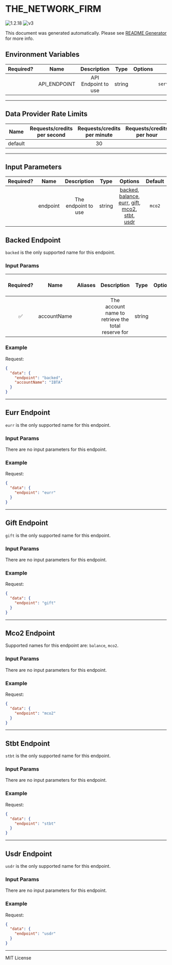 # THE_NETWORK_FIRM

![1.2.18](https://img.shields.io/github/package-json/v/smartcontractkit/external-adapters-js?filename=packages/sources/the-network-firm/package.json) ![v3](https://img.shields.io/badge/framework%20version-v3-blueviolet)

This document was generated automatically. Please see [README Generator](../../scripts#readme-generator) for more info.

## Environment Variables

| Required? |     Name     |     Description     |  Type  | Options |                                   Default                                   |
| :-------: | :----------: | :-----------------: | :----: | :-----: | :-------------------------------------------------------------------------: |
|           | API_ENDPOINT | API Endpoint to use | string |         | `https://api.oracle-services.ledgerlens.io/v1/chainlink/proof-of-reserves/` |

---

## Data Provider Rate Limits

|  Name   | Requests/credits per second | Requests/credits per minute | Requests/credits per hour | Note |
| :-----: | :-------------------------: | :-------------------------: | :-----------------------: | :--: |
| default |                             |             30              |                           |      |

---

## Input Parameters

| Required? |   Name   |     Description     |  Type  |                                                                                    Options                                                                                    | Default |
| :-------: | :------: | :-----------------: | :----: | :---------------------------------------------------------------------------------------------------------------------------------------------------------------------------: | :-----: |
|           | endpoint | The endpoint to use | string | [backed](#backed-endpoint), [balance](#mco2-endpoint), [eurr](#eurr-endpoint), [gift](#gift-endpoint), [mco2](#mco2-endpoint), [stbt](#stbt-endpoint), [usdr](#usdr-endpoint) | `mco2`  |

## Backed Endpoint

`backed` is the only supported name for this endpoint.

### Input Params

| Required? |    Name     | Aliases |                    Description                     |  Type  | Options | Default | Depends On | Not Valid With |
| :-------: | :---------: | :-----: | :------------------------------------------------: | :----: | :-----: | :-----: | :--------: | :------------: |
|    ✅     | accountName |         | The account name to retrieve the total reserve for | string |         |         |            |                |

### Example

Request:

```json
{
  "data": {
    "endpoint": "backed",
    "accountName": "IBTA"
  }
}
```

---

## Eurr Endpoint

`eurr` is the only supported name for this endpoint.

### Input Params

There are no input parameters for this endpoint.

### Example

Request:

```json
{
  "data": {
    "endpoint": "eurr"
  }
}
```

---

## Gift Endpoint

`gift` is the only supported name for this endpoint.

### Input Params

There are no input parameters for this endpoint.

### Example

Request:

```json
{
  "data": {
    "endpoint": "gift"
  }
}
```

---

## Mco2 Endpoint

Supported names for this endpoint are: `balance`, `mco2`.

### Input Params

There are no input parameters for this endpoint.

### Example

Request:

```json
{
  "data": {
    "endpoint": "mco2"
  }
}
```

---

## Stbt Endpoint

`stbt` is the only supported name for this endpoint.

### Input Params

There are no input parameters for this endpoint.

### Example

Request:

```json
{
  "data": {
    "endpoint": "stbt"
  }
}
```

---

## Usdr Endpoint

`usdr` is the only supported name for this endpoint.

### Input Params

There are no input parameters for this endpoint.

### Example

Request:

```json
{
  "data": {
    "endpoint": "usdr"
  }
}
```

---

MIT License
